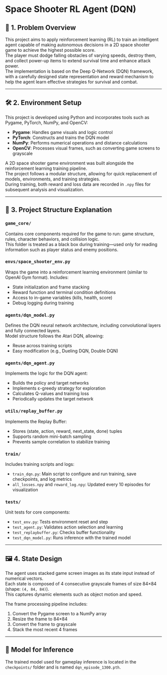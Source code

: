 # Space Shooter RL Agent (DQN)

## 🧠 1. Problem Overview
This project aims to apply reinforcement learning (RL) to train an intelligent agent capable of making autonomous decisions in a 2D space shooter game to achieve the highest possible score.  
The player must dodge falling obstacles of varying speeds, destroy them, and collect power-up items to extend survival time and enhance attack power.  
The implementation is based on the Deep Q-Network (DQN) framework, with a carefully designed state representation and reward mechanism to help the agent learn effective strategies for survival and combat.

---

## 🛠️ 2. Environment Setup
This project is developed using Python and incorporates tools such as Pygame, PyTorch, NumPy, and OpenCV:

- **Pygame**: Handles game visuals and logic control  
- **PyTorch**: Constructs and trains the DQN model  
- **NumPy**: Performs numerical operations and distance calculations  
- **OpenCV**: Processes visual frames, such as converting game screens to grayscale  

A 2D space shooter game environment was built alongside the reinforcement learning training pipeline.  
The project follows a modular structure, allowing for quick replacement of models, environments, and training strategies.  
During training, both reward and loss data are recorded in `.npy` files for subsequent analysis and visualization.

---

## 📂 3. Project Structure Explanation

### `game_core/`
Contains core components required for the game to run: game structure, rules, character behaviors, and collision logic.  
This folder is treated as a black box during training—used only for reading information such as player status and enemy positions.

### `envs/space_shooter_env.py`
Wraps the game into a reinforcement learning environment (similar to OpenAI Gym format). Includes:

- State initialization and frame stacking  
- Reward function and terminal condition definitions  
- Access to in-game variables (kills, health, score)  
- Debug logging during training  

### `agents/dqn_model.py`
Defines the DQN neural network architecture, including convolutional layers and fully connected layers.  
Model structure follows the Atari DQN, allowing:

- Reuse across training scripts  
- Easy modification (e.g., Dueling DQN, Double DQN)  

### `agents/dqn_agent.py`
Implements the logic for the DQN agent:

- Builds the policy and target networks  
- Implements ε-greedy strategy for exploration  
- Calculates Q-values and training loss  
- Periodically updates the target network  

### `utils/replay_buffer.py`
Implements the Replay Buffer:

- Stores (state, action, reward, next_state, done) tuples  
- Supports random mini-batch sampling  
- Prevents sample correlation to stabilize training  

### `train/`
Includes training scripts and logs:

- `train_dqn.py`: Main script to configure and run training, save checkpoints, and log metrics  
- `all_losses.npy` and `reward_log.npy`: Updated every 10 episodes for visualization  

### `tests/`
Unit tests for core components:

- `test_env.py`: Tests environment reset and step  
- `test_agent.py`: Validates action selection and learning  
- `test_replaybuffer.py`: Checks buffer functionality  
- `test_dqn_model.py`: Runs inference with the trained model  

---

## 🖼️ 4. State Design
The agent uses stacked game screen images as its state input instead of numerical vectors.  
Each state is composed of 4 consecutive grayscale frames of size 84×84 (shape: `(4, 84, 84)`).  
This captures dynamic elements such as object motion and speed.

The frame processing pipeline includes:

1. Convert the Pygame screen to a NumPy array  
2. Resize the frame to 84×84  
3. Convert the frame to grayscale  
4. Stack the most recent 4 frames  

---

## 💾 Model for Inference
The trained model used for gameplay inference is located in the `checkpoints/` folder and is named `dqn_episode_1300.pth`.

